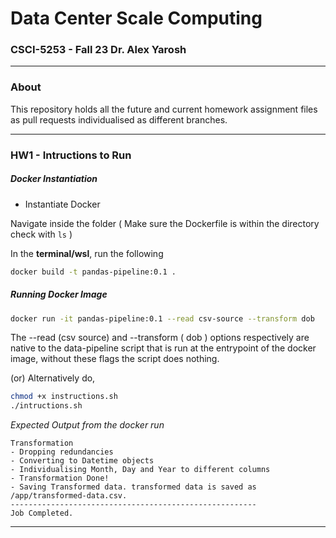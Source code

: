 # Data Center Scale Computing

### CSCI-5253 - Fall 23 Dr. Alex Yarosh

---

### About 

This repository holds all the future and current homework assignment files as pull requests individualised as different branches.

---

### HW1 - Intructions to Run 

##### Docker Instantiation

* Instantiate Docker

Navigate inside the folder ( Make sure the Dockerfile is within the directory check with `ls` )

In the **terminal/wsl**, run the following

```bash
docker build -t pandas-pipeline:0.1 .
```

##### Running Docker Image

```bash
docker run -it pandas-pipeline:0.1 --read csv-source --transform dob
```

The --read (csv source) and --transform ( dob ) options respectively are native to the data-pipeline script that is run at the entrypoint of the docker image, without these flags the script does nothing. 

(or) Alternatively do, 

```bash
chmod +x instructions.sh
./intructions.sh
```

*Expected Output from the docker run*

```shell
Transformation
- Dropping redundancies
- Converting to Datetime objects
- Individualising Month, Day and Year to different columns
- Transformation Done!
- Saving Transformed data. transformed data is saved as /app/transformed-data.csv.
-------------------------------------------------------
Job Completed.

```



---



